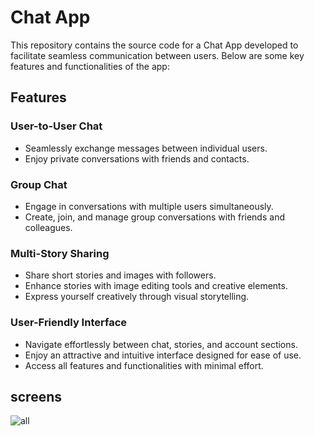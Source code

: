 # Chat App

This repository contains the source code for a Chat App developed to facilitate seamless communication between users. Below are some key features and functionalities of the app:

## Features

### User-to-User Chat
- Seamlessly exchange messages between individual users.
- Enjoy private conversations with friends and contacts.

### Group Chat
- Engage in conversations with multiple users simultaneously.
- Create, join, and manage group conversations with friends and colleagues.

### Multi-Story Sharing
- Share short stories and images with followers.
- Enhance stories with image editing tools and creative elements.
- Express yourself creatively through visual storytelling.

### User-Friendly Interface
- Navigate effortlessly between chat, stories, and account sections.
- Enjoy an attractive and intuitive interface designed for ease of use.
- Access all features and functionalities with minimal effort.

## screens
![all](https://github.com/3khaled3/wechat/assets/99047350/9938e19f-b17b-4048-9f25-d7dae1f07a1b)
